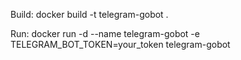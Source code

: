 Build:
docker build -t telegram-gobot .

Run: 
docker run -d --name telegram-gobot -e TELEGRAM_BOT_TOKEN=your_token telegram-gobot
